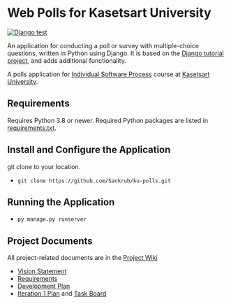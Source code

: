# Web Polls for Kasetsart University
[![Django test](https://github.com/Sankrub/ku-polls/actions/workflows/python-app.yml/badge.svg)](https://github.com/Sankrub/ku-polls/actions/workflows/python-app.yml)


An application for conducting a poll or survey with multiple-choice questions, written in Python using Django. It is based on the [Django tutorial project][django-tutorial], and adds additional functionality.

A polls application for [Individual Software Process](https://cpske.github.io/ISP) course at [Kasetsart University](https://ku.ac.th).

## Requirements

Requires Python 3.8 or newer.  Required Python packages are listed in [requirements.txt](./requirements.txt). 

## Install and Configure the Application
git clone to your location.
* ```git clone https://github.com/Sankrub/ku-polls.git```


## Running the Application
* ```py manage.py runserver```

## Project Documents


All project-related documents are in the [Project Wiki](../../wiki/Home)

- [Vision Statement](../../wiki/Vision%20Statement)
- [Requirements](../../wiki/Requirements)
- [Development Plan](../../wiki/Development%20Plan)
- [Iteration 1 Plan](../../wiki/Iteration%201%20Plan) and [Task Board](https://github.com/users/Sankrub/projects/1)

[django-tutorial]: https://docs.djangoproject.com/en/3.1/intro/tutorial01/
